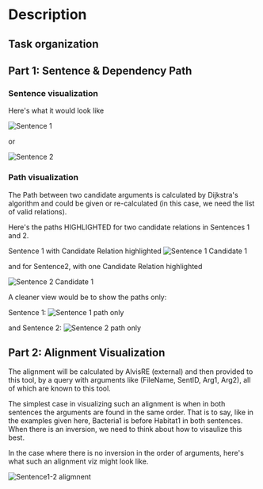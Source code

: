 Description
===========
Task organization
-----------------

## Part 1: Sentence & Dependency Path
### Sentence visualization

Here's what it would look like

![Sentence 1](http://i.imgur.com/E7bCdVY.jpg "Sentence1")

or 

![Sentence 2](http://i.imgur.com/8qhJKqI.jpg "Sentence2")

### Path visualization

The Path between two candidate arguments is calculated by Dijkstra's algorithm and could be given or re-calculated (in this case, we need the list of valid relations). 

Here's the paths HIGHLIGHTED for two candidate relations in Sentences 1 and 2.

Sentence 1 with Candidate Relation highlighted
![Sentence 1 Candidate 1](http://i.imgur.com/j4IFLlp.jpg "Sentence1 Cand1")

and for Sentence2, with one Candidate Relation highlighted

![Sentence 2 Candidate 1](http://i.imgur.com/5HHlE56.jpg "Sentence2 Cand1")

A cleaner view would be to show the paths only:

Sentence 1:
![Sentence 1 path only](http://i.imgur.com/CaNDmyM.jpg "Sentence 1 Path only")

and Sentence 2:
![Sentence 2 path only](http://i.imgur.com/uSRKctH.jpg "Sentence 2 Path only")


## Part 2: Alignment Visualization

The alignment will be calculated by AlvisRE (external) and then provided to this tool, by a query with arguments like (FileName, SentID, Arg1, Arg2), all of which are known to this tool.

The simplest case in visualizing such an alignment is when in both sentences the arguments are found in the same order. That is to say, like in the examples given here, Bacteria1 is before Habitat1 in both sentences. When there is an inversion, we need to think about how to visaulize this best.

In the case where there is no inversion in the order of arguments, here's what such an alignment viz might look like.

![Sentence1-2 aligmnent](http://i.imgur.com/1FUzhwr.jpg "Alignment of Sent1 and Sent2")



